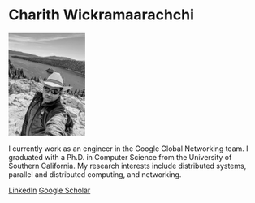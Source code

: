 
# Charith Wickramaarachchi

<img src="PXL_20210529_181354936.jpg" alt="hi" class="inline" width = "30%" height= "30%"/>

I currently work as an engineer in the Google Global Networking team. I graduated with a Ph.D. in Computer Science from the University of Southern California. My research interests include distributed systems, parallel and distributed computing, and networking.


[LinkedIn](https://www.linkedin.com/in/charith-wickramaarachchi-43797218/) [Google Scholar](https://scholar.google.com/citations?user=R84Xky0AAAAJ&hl=en)

